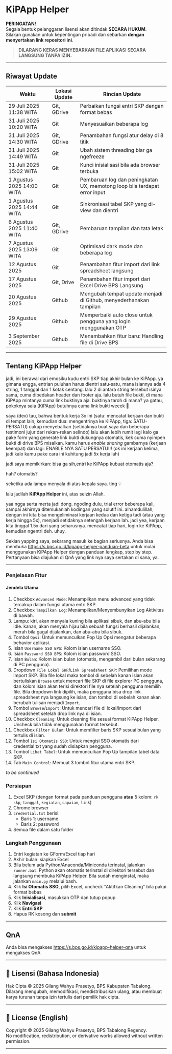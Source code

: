 # KiPApp Helper

**PERINGATAN!**  
Segala bentuk pelanggaran lisensi akan ditindak **SECARA HUKUM**.  
Silakan gunakan untuk kepentingan pribadi dan sebarkan **dengan menyertakan link repositori ini**.

> **DILARANG KERAS MENYEBARKAN FILE APLIKASI SECARA LANGSUNG TANPA IZIN.**

---

## Riwayat Update

| Waktu                  | Lokasi Update | Rincian Update                                                                 |
|------------------------|---------------|--------------------------------------------------------------------------------|
| 29 Juli 2025 11:38 WITA | Git, GDrive   | Perbaikan fungsi entri SKP dengan format bebas                                 |
| 31 Juli 2025 10:20 WITA | Git           | Menyesuaikan beberapa log                                                       |
| 31 Juli 2025 14:30 WITA | Git, GDrive   | Penambahan fungsi atur delay di 8 titik                                         |
| 31 Juli 2025 14:49 WITA | Git           | Ubah sistem threading biar ga ngefreeze                                         |
| 31 Juli 2025 15:02 WITA | Git           | Kunci inisialisasi bila ada browser terbuka                                     |
| 1 Agustus 2025 14:00 WITA | Git         | Pembaruan log dan peningkatan UX, memotong loop bila terdapat error input       |
| 1 Agustus 2025 14:44 WITA | Git         | Sinkronisasi tabel SKP yang di-view dan dientri                                 |
| 6 Agustus 2025 11:40 WITA | Git, GDrive | Pembaruan tampilan dan tata letak                                               |
| 7 Agustus 2025 13:09 WITA | Git         | Optimisasi dark mode dan beberapa log                                           |
| 12 Agustus 2025      | Git         | Penambahan fitur import dari link spreadsheet langsung                          |
| 17 Agustus 2025      | Git, Drive  | Penambahan fitur import dari Excel Drive BPS Langsung                           |
| 20 Agustus 2025      | Github      | Mengubah tempat update menjadi di Github, menyederhanakan tampilan              |
| 29 Agustus 2025      | Github      | Memperbaiki auto close untuk pengguna yang login menggunakan OTP                |
| 3 September 2025     | Github      | Menambahkan fitur baru: Handling file di Drive BPS                |

---

## Tentang KiPApp Helper

jadi, ini berawal dari emosiku kudu entri SKP tiap akhir bulan ke KiPApp. ya gimana engga,
entrian puluhan harus dientri satu-satu, mana isiannya ada 4 string, 1 tanggal dan
1 kotak centang. lalu 2 di antara string tersebut isinya sama, cuma dibedakan header dan footer
aja. lalu butuh file bukti, di mana KiPApp mintanya cuma link buktinya aja. buktinya taroh di
mana? ya gatau, pokoknya saia (KiPApp) butuhnya cuma link bukti weeek 🤪

saya (dev) tau, bahwa bentuk kerja 3x ini (satu: mencatat kerjaan dan bukti di tempat lain,
kemudian dua: mengentrinya ke KiPApp, tiga: SATU-PERSATU) cukup menyebalkan
(setidaknya buat saya dan beberapa testimoni jujur dari rekan-rekan selindo)
lalu akan lebih rumit lagi kalo ga pake form yang generate link bukti dukungnya otomatis,
kek cuma nyimpen bukti di drive BPS misalkan. kamu harus _enable sharing_ gambarnya (kerjaan
keempat) dan lagi: ENABLE NYA SATU PERSATU!!! (ok ini kerjaan kelima, jadi kalo kamu pake
cara ini kuhitung jadi 5x kerja lah)

jadi saya memikirkan: bisa ga sih,entri ke KiPApp kubuat otomatis aja?

hah? otomatis?

seketika ada lampu menyala di atas kepala saya. ting 💡

lalu jadilah **KiPApp Helper** ini, atas seizin Allah. 

yaa ngga serta merta jadi dong. ngoding dulu, trial error beberapa kali, sampai akhirnya
ditemukanlah kodingan yang solutif ini. alhamdulillah, dengan ini kita bisa mengeliminasi
kerjaan kedua dan ketiga tadi (atau yang kerja hingga 5x), menjadi setidaknya setengah 
kerjaan lah. jadi yea, kerjaan kita tinggal 1.5x dari yang seharusnya. 
mencatat tiap hari, login ke KiPApp, kemudian ngentri deh. uhuy.

Sekian yapping saya, sekarang masuk ke bagian seriusnya.
Anda bisa membuka https://s.bps.go.id/kipapp-helper-panduan-beta untuk mulai menggunakan KiPApp Helper
dengan panduan lengkap, step by step. Pertanyaan bisa diajukan di QnA yang link nya saya sertakan di sana, ya.

---

### Penjelasan Fitur

#### Jendela Utama
1. Checkbox `Advanced Mode`: Menampilkan menu advanced yang tidak tercakup dalam fungsi utama entri SKP.
2. Checkbox `Tampilkan Log`: Menampilkan/Menyembunyikan Log Aktivitas di bawah.
3. Lampu: kiri, akan menyala kuning bila aplikasi sibuk, dan abu-abu bila idle. kanan, akan menyala hijau bila
sebuah fungsi berhasil dijalankan, merah bila gagal dijalankan, dan abu-abu bila sibuk.
4. Tombol `Opsi`: Untuk memunculkan Pop Up Opsi mengatur beberapa behavior aplikasi.
5. Isian `Username SSO BPS`: Kolom isian username SSO.
6. Isian `Password SSO BPS`: Kolom isian password SSO.
7. Isian `Bulan`: Kolom isian bulan (otomatis, mengambil dari bulan sekarang di PC pengguna).
8. Dropdown `File Lokal SKP`/`Link Spreadsheet SKP`: Pemilihan mode import SKP. Bila file lokal maka tombol di sebelah
kanan isian akan bertuliskan `Browse` untuk mencari file SKP di file explorer PC pengguna, dan kolom isian akan terisi
direktori file nya setelah pengguna memilih file. Bila dropdown link dipilih, maka pengguna bisa drop link spreadsheet
nya langsung ke isian, dan tombol di sebelah kanan akan berubah tulisan menjadi `Import`.
9. Tombol `Browse`/`Import`: Untuk mencari file di lokal/import dari spreadsheet setelah drop link nya di isian.
10. Checkbox `Cleaning`: Untuk cleaning file sesuai format KiPApp Helper. Uncheck bila tidak menggunakan format tersebut.
11. Checkbox `Filter Bulan`: Untuk memfilter baris SKP sesuai bulan yang tertulis di isian. 
12. Tombol `Isi Otomatis SSO`: Untuk mengisi SSO otomatis dari credential.txt yang sudah disiapkan pengguna.
13. Tombol `Lihat Tabel`: Untuk memunculkan Pop Up tampilan tabel data SKP.
14. Tab `Main Control`: Memuat 3 tombol fitur utama entri SKP.

_to be continued_

### Persiapan
1. Excel SKP (dengan format pada panduan pengguna **atau** 5 kolom: `rk skp`, `tanggal`, `kegiatan`, `capaian`, `link`)
2. Chrome browser
3. `credential.txt` berisi:
    - Baris 1: username
    - Baris 2: password
4. Semua file dalam satu folder

### Langkah Penggunaan
1. Entri kegiatan ke GForm/Excel tiap hari
2. Akhir bulan: siapkan Excel
3. Bila belum ada Python/Anaconda/Miniconda terinstal, jalankan `runner.bat`.
Python akan otomatis terinstal di direktori tersebut dan langsung membuka
KiPApp Helper. Bila sudah menginstal, maka jalankan `main.py` melalui bash.
4. Klik **Isi Otomatis SSO**, pilih Excel, uncheck "Aktifkan Cleaning" bila pakai format bebas
5. Klik **Inisialisasi**, masukkan OTP dan tutup popup
6. Klik **Navigasi**
7. Klik **Entri SKP**
8. Hapus RK kosong dan **submit**

---

## QnA

Anda bisa mengakses https://s.bps.go.id/kipapp-helper-qna untuk mengakses QnA

---

## 📄 Lisensi (Bahasa Indonesia)

Hak Cipta © 2025 Gilang Wahyu Prasetyo, BPS Kabupaten Tabalong.  
Dilarang mengubah, memodifikasi, mendistribusikan ulang, atau membuat karya turunan tanpa izin tertulis dari pemilik hak cipta.

---

## 📄 License (English)

Copyright © 2025 Gilang Wahyu Prasetyo, BPS Tabalong Regency.  
No modification, redistribution, or derivative works allowed without written permission.

---

